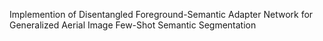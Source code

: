 Implemention of Disentangled Foreground-Semantic Adapter Network for Generalized Aerial Image Few-Shot Semantic Segmentation